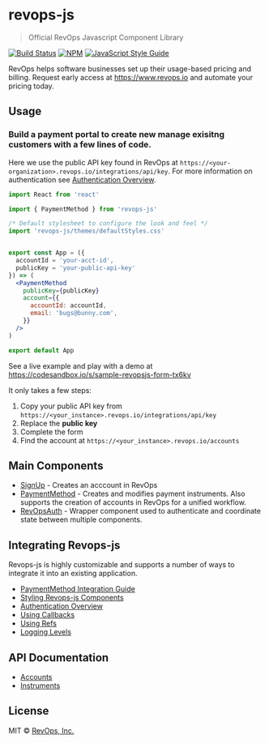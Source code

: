 # revops-js

> Official RevOps Javascript Component Library

[![Build Status](https://travis-ci.org/revops-io/revops.js.svg?branch=master)](https://travis-ci.org/revops-io/revops.js) [![NPM](https://img.shields.io/npm/v/revops-js.svg)](https://www.npmjs.com/package/revops-js) [![JavaScript Style Guide](https://img.shields.io/badge/code_style-standard-brightgreen.svg)](https://standardjs.com)

RevOps helps software businesses set up their usage-based pricing and billing. Request early access at https://www.revops.io and automate your pricing today.

## Usage

### Build a payment portal to create new manage exisitng customers with a few lines of code.
Here we use the public API key found in RevOps at `https://<your-organization>.revops.io/integrations/api/key`. 
For more information on authentication see [Authentication Overview](https://github.com/revops-io/revops.js/wiki/Authentication-Overview).

```jsx
import React from 'react'

import { PaymentMethod } from 'revops-js'

/* Default stylesheet to configure the look and feel */
import 'revops-js/themes/defaultStyles.css'


export const App = ({ 
  accountId = 'your-acct-id', 
  publicKey = 'your-public-api-key' 
}) => (
  <PaymentMethod
    publicKey={publicKey}
    account={{
      accountId: accountId,
      email: 'bugs@bunny.com',
    }}
  />
)

export default App
```

See a live example and play with a demo at https://codesandbox.io/s/sample-revopsjs-form-tx6kv

It only takes a few steps:

1. Copy your public API key from `https://<your_instance>.revops.io/integrations/api/key`
2. Replace the __public key__
3. Complete the form
4. Find the account at `https://<your_instance>.revops.io/accounts`

## Main Components
- [SignUp](https://github.com/revops-io/revops.js/wiki/SignUp) - Creates an acccount in RevOps
- [PaymentMethod](https://github.com/revops-io/revops.js/wiki/Payment-Method) - Creates and modifies payment instruments. Also supports the creation of accounts in RevOps for a unified workflow.
- [RevOpsAuth](https://github.com/revops-io/revops.js/wiki/RevOpsAuth-Component) - Wrapper component used to authenticate and coordinate state between multiple components. 

## Integrating Revops-js
Revops-js is highly customizable and supports a number of ways to integrate it into an existing application.
- [PaymentMethod Integration Guide](https://github.com/revops-io/revops.js/wiki/Guide-to-Integrating-PaymentMethod-Components)
- [Styling Revops-js Components](https://github.com/revops-io/revops.js/wiki/Styling-Revops-js-Components)
- [Authentication Overview](https://github.com/revops-io/revops.js/wiki/Authentication-Overview)
- [Using Callbacks](https://github.com/revops-io/revops.js/wiki/Using-Callback-to-Integrate-Revops-js)
- [Using Refs](https://github.com/revops-io/revops.js/wiki/Using-Refs-with-Revops-js)
- [Logging Levels](https://github.com/revops-io/revops.js/wiki/Logging-Levels)

## API Documentation
- [Accounts](https://www.revops.io/docs/rest-api/accounts)
- [Instruments](https://www.revops.io/docs/rest-api/instruments)


## License

MIT © [RevOps, Inc.](https://revops.io)
